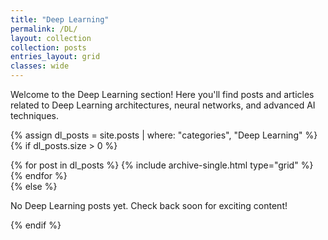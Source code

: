 ```yaml
---
title: "Deep Learning"
permalink: /DL/
layout: collection
collection: posts
entries_layout: grid
classes: wide
---
```


Welcome to the Deep Learning section! Here you'll find posts and articles related to Deep Learning architectures, neural networks, and advanced AI techniques.

{% assign dl_posts = site.posts | where: "categories", "Deep Learning" %}
{% if dl_posts.size > 0 %}
<div class="feature__wrapper">
  {% for post in dl_posts %}
    {% include archive-single.html type="grid" %}
  {% endfor %}
</div>
{% else %}
<p>No Deep Learning posts yet. Check back soon for exciting content!</p>
{% endif %}